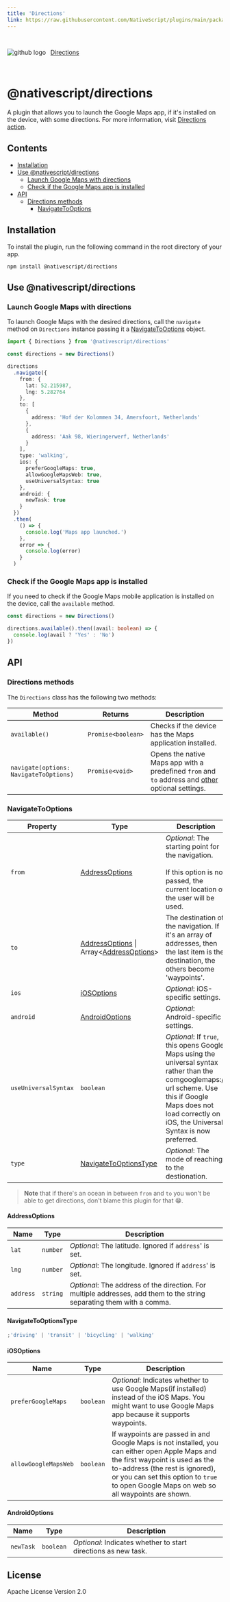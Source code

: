 ```yaml
---
title: 'Directions'
link: https://raw.githubusercontent.com/NativeScript/plugins/main/packages/directions/README.md
---
```


<div style="width: 100%; padding: 1.2em 0em">
	<img alt="github logo" src="../assets/images/github/GitHub-Mark-32px.png" style="display: inline; margin: 1em 0.5em 1em 0em">
	<a href="https://github.com/NativeScript/plugins/tree/main/packages/directions" target="_blank" noopener>Directions</a>
</div>

# @nativescript/directions

<!-- TODO: Add Preview -->

A plugin that allows you to launch the Google Maps app, if it's installed on the device, with some directions. For more information, visit [Directions action](https://developers.google.com/maps/documentation/urls/get-started#directions-action).

## Contents

- [Installation](#installation)
- [Use @nativescript/directions](#use-nativescriptdirections)
  - [Launch Google Maps with directions](#launch-google-maps-with-directions)
  - [Check if the Google Maps app is installed](#check-if-the-google-maps-app-is-installed)
- [API](#api)
  - [Directions methods](#directions-methods)
    - [NavigateToOptions](#navigatetooptions)

## Installation

To install the plugin, run the following command in the root directory of your app.

```cli
npm install @nativescript/directions
```

## Use @nativescript/directions

### Launch Google Maps with directions

To launch Google Maps with the desired directions, call the `navigate` method on `Directions` instance passing it a [NavigateToOptions](#navigatetooptions) object.

```typescript
import { Directions } from '@nativescript/directions'

const directions = new Directions()

directions
  .navigate({
    from: {
      lat: 52.215987,
      lng: 5.282764
    },
    to: [
      {
        address: 'Hof der Kolommen 34, Amersfoort, Netherlands'
      },
      {
        address: 'Aak 98, Wieringerwerf, Netherlands'
      }
    ],
    type: 'walking',
    ios: {
      preferGoogleMaps: true,
      allowGoogleMapsWeb: true,
      useUniversalSyntax: true
    },
    android: {
      newTask: true
    }
  })
  .then(
    () => {
      console.log('Maps app launched.')
    },
    error => {
      console.log(error)
    }
  )
```

### Check if the Google Maps app is installed

If you need to check if the Google Maps mobile application is installed on the device, call the `available` method.

```ts
const directions = new Directions()

directions.available().then((avail: boolean) => {
  console.log(avail ? 'Yes' : 'No')
})
```

## API

### Directions methods

The `Directions` class has the following two methods:

| Method                                 | Returns            | Description                                                                                                            |
| -------------------------------------- | ------------------ | ---------------------------------------------------------------------------------------------------------------------- |
| `available()`                          | `Promise<boolean>` | Checks if the device has the Maps application installed.                                                               |
| `navigate(options: NavigateToOptions)` | `Promise<void>`    | Opens the native Maps app with a predefined `from` and `to` address and [other](#navigatetooptions) optional settings. |

### NavigateToOptions

| Property             | Type                                                                          | Description                                                                                                                                                                                                          |
| -------------------- | ----------------------------------------------------------------------------- | -------------------------------------------------------------------------------------------------------------------------------------------------------------------------------------------------------------------- |
| `from`               | [AddressOptions](#addressoptions)                                             | _Optional_: The starting point for the navigation. <br><br>If this option is not passed, the current location of the user will be used.                                                                              |
| `to`                 | [AddressOptions](#addressoptions) \| Array<[AddressOptions](#addressoptions)> | The destination of the navigation. If it's an array of addresses, then the last item is the destination, the others become 'waypoints'.                                                                              |
| `ios`                | [iOSOptions](#iosoptions)                                                     | _Optional_: iOS-specific settings.                                                                                                                                                                                   |
| `android`            | [AndroidOptions](#androidoptions)                                             | _Optional_: Android-specific settings.                                                                                                                                                                               |
| `useUniversalSyntax` | `boolean`                                                                     | _Optional_: If `true`, this opens Google Maps using the universal syntax rather than the comgooglemaps:// url scheme. Use this if Google Maps does not load correctly on iOS, the Universal Syntax is now preferred. |
| `type`               | [NavigateToOptionsType](#navigatetooptionstype)                               | _Optional_: The mode of reaching to the destionation.                                                                                                                                                                |

> **Note** that if there's an ocean in between `from` and `to` you won't be able to get directions, don't blame this plugin for that 😁.

#### AddressOptions

| Name      | Type     | Description                                                                                                            |
| --------- | -------- | ---------------------------------------------------------------------------------------------------------------------- |
| `lat`     | `number` | _Optional_: The latitude. Ignored if `address`' is set.                                                                |
| `lng`     | `number` | _Optional_: The longitude. Ignored if `address`' is set.                                                               |
| `address` | `string` | _Optional_: The address of the direction. For multiple addresses, add them to the string separating them with a comma. |

#### NavigateToOptionsType

```ts
;'driving' | 'transit' | 'bicycling' | 'walking'
```

#### iOSOptions

| Name                 | Type      | Description                                                                                                                                                                                                                                                     |
| -------------------- | --------- | --------------------------------------------------------------------------------------------------------------------------------------------------------------------------------------------------------------------------------------------------------------- |
| `preferGoogleMaps`   | `boolean` | _Optional_: Indicates whether to use Google Maps(if installed) instead of the iOS Maps. You might want to use Google Maps app because it supports waypoints.                                                                                                    |
| `allowGoogleMapsWeb` | `boolean` | If waypoints are passed in and Google Maps is not installed, you can either open Apple Maps and the first waypoint is used as the to-address (the rest is ignored), or you can set this option to `true` to open Google Maps on web so all waypoints are shown. |

#### AndroidOptions

| Name      | Type      | Description                                                    |
| --------- | --------- | -------------------------------------------------------------- |
| `newTask` | `boolean` | _Optional_: Indicates whether to start directions as new task. |

## License

Apache License Version 2.0
